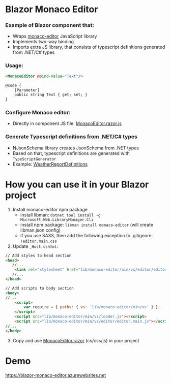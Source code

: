 # Blazor Monaco Editor

### Example of Blazor component that:
- Wraps [monaco-editor](https://microsoft.github.io/monaco-editor/) JavaScript library
- Implements two-way binding
- Imports extra JS library, that consists of typescript definitions generated from .NET/C# types

### Usage:
``` html
<MonacoEditor @bind-Value="Text"/>

@code {    
    [Parameter]
    public string Text { get; set; }
}
```

### Configure Monaco editor:
- Directly in component JS file: [MonacoEditor.razor.js](Components/MonacoEditor.razor.js)

### Generate Typescript definitions from .NET/C# types
- NJsonSchema library creates JsonSchema from .NET types
- Based on that, typescript definitions are generated with `TypeScriptGenerator` 
- Example: [WeatherReportDefinitions](TypeDefinitions/WeatherReportDefinitions.cs)

# How you can use it in your Blazor project
1. Install monaco-editor npm package
    - install libman: `dotnet tool install -g Microsoft.Web.LibraryManager.Cli`
    - install npm package: `libman install monaco-editor` (will create libman.json config)
    - if you use SASS, then add the following exception to .gitignore: `!editor.main.css`
2. Update `_Host.cshtml`:
```html
// Add styles to head section
<head>
   //...
    <link rel="stylesheet" href="lib/monaco-editor/min/vs/editor/editor.main.css"/>
   //...
</head>

// Add scripts to body section
<body>
//...
    <script>
        var require = { paths: { vs: 'lib/monaco-editor/min/vs' } };
    </script>
    <script src="lib/monaco-editor/min/vs/loader.js"></script>
    <script src="lib/monaco-editor/min/vs/editor/editor.main.js"></script>
//...
</body>
```
3. Copy and use [MonacoEditor.razor](Components/MonacoEditor.razor) (cs/css/js) in your project

# Demo

https://blazor-monaco-editor.azurewebsites.net

